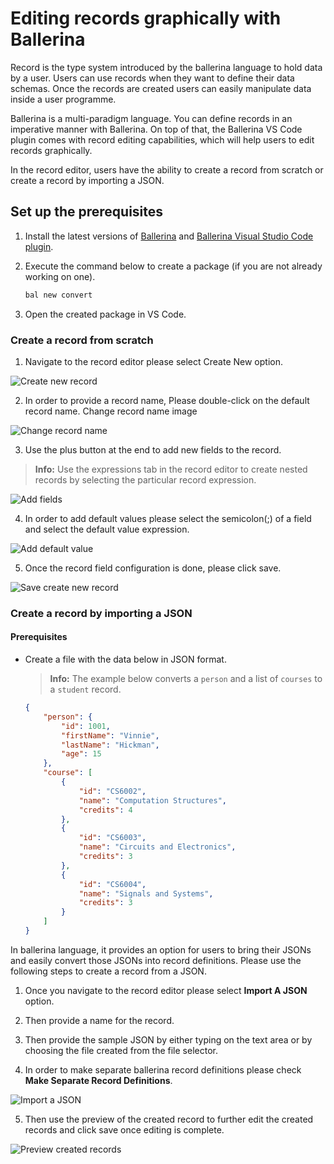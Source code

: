 # Editing records graphically with Ballerina

Record is the type system introduced by the ballerina language to hold data by a user. Users can use records when they want to define their data schemas. Once the records are created users can easily manipulate data inside a user programme.

Ballerina is a multi-paradigm language. You can define records in an imperative manner with Ballerina. On top of that, the Ballerina VS Code plugin comes with record editing capabilities, which will help users to edit records graphically.

In the record editor, users have the ability to create a record from scratch or create a record by importing a JSON.

## Set up the prerequisites

1. Install the latest versions of [Ballerina](https://ballerina.io/downloads/) and [Ballerina Visual Studio Code plugin](https://marketplace.visualstudio.com/items?itemName=wso2.ballerina).

2. Execute the command below to create a package (if you are not already working on one).

    ```bash
    bal new convert
    ```

3. Open the created package in VS Code.

### Create a record from scratch

1. Navigate to the record editor please select Create New option.

![Create new record](images/create-new.gif "Create new record via record editor")

2. In order to provide a record name, Please double-click on the default record name.
Change record name image

![Change record name](images/change-record-name.png "Change record name via record editor")

3. Use the plus button at the end to add new fields to the record.
>**Info:** Use the expressions tab in the record editor to create nested records by selecting the particular record expression.

![Add fields](images/add-fields.gif "Add fields to a record")

4. In order to add default values please select the semicolon(;) of a field and select the default value expression.

![Add default value](images/default-value.gif "Add default value to a field")

5. Once the record field configuration is done, please click save.

![Save create new record](images/save-create-new.gif "Save the newly created record")

### Create a record by importing a JSON

#### Prerequisites
* Create a file with the data below in JSON format.

    >**Info:** The example below converts a `person` and a list of `courses` to a `student` record. 

    ```json
    {
        "person": {
            "id": 1001,
            "firstName": "Vinnie",
            "lastName": "Hickman",
            "age": 15
        },
        "course": [
            {
                "id": "CS6002",
                "name": "Computation Structures",
                "credits": 4
            },
            {
                "id": "CS6003",
                "name": "Circuits and Electronics",
                "credits": 3
            },
            {
                "id": "CS6004",
                "name": "Signals and Systems",
                "credits": 3
            }
        ]
    }
    ```

In ballerina language, it provides an option for users to bring their JSONs and easily convert those JSONs into record definitions. Please use the following steps to create a record from a JSON.

1. Once you navigate to the record editor please select **Import A JSON** option.

2. Then provide a name for the record.

3. Then provide the sample JSON by either typing on the text area or by choosing the file created from the file selector.

4. In order to make separate ballerina record definitions please check **Make Separate Record Definitions**.

![Import a JSON](images/import-JSON.gif "Import a JSON from record editor and covert to a record")

5. Then use the preview of the created record to further edit the created records and click save once editing is complete.

![Preview created records](images/preview.png "Preview the created records")
